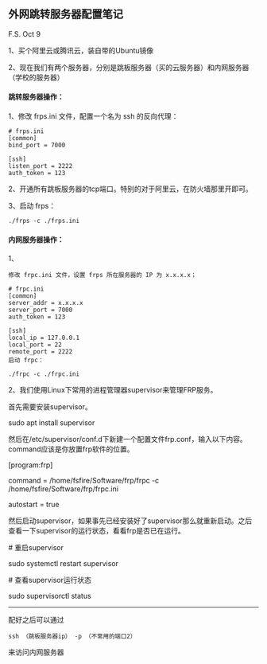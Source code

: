 ## 外网跳转服务器配置笔记

F.S. Oct 9

1、买个阿里云或腾讯云，装自带的Ubuntu镜像

2、现在我们有两个服务器，分别是跳板服务器（买的云服务器）和内网服务器（学校的服务器）

#### 跳转服务器操作：

1、修改 frps.ini 文件，配置一个名为 ssh 的反向代理：

```
# frps.ini
[common]
bind_port = 7000

[ssh]
listen_port = 2222
auth_token = 123
```

2、开通所有跳板服务器的tcp端口。特别的对于阿里云，在防火墙那里开即可。

3、启动 frps：

```
./frps -c ./frps.ini
```

#### 内网服务器操作：

1、

```shell
修改 frpc.ini 文件，设置 frps 所在服务器的 IP 为 x.x.x.x；

# frpc.ini
[common]
server_addr = x.x.x.x
server_port = 7000
auth_token = 123

[ssh]
local_ip = 127.0.0.1
local_port = 22
remote_port = 2222
启动 frpc：

./frpc -c ./frpc.ini
```

2、我们使用Linux下常用的进程管理器supervisor来管理FRP服务。



首先需要安装supervisor。



sudo apt install supervisor

然后在/etc/supervisor/conf.d下新建一个配置文件frp.conf，输入以下内容。command应该是你放置frp软件的位置。



[program:frp]

command = /home/fsfire/Software/frp/frpc -c /home/fsfire/Software/frp/frpc.ini

autostart = true

然后启动supervisor，如果事先已经安装好了supervisor那么就重新启动。之后查看一下supervisor的运行状态，看看frp是否已在运行。



\# 重启supervisor

sudo systemctl restart supervisor

\# 查看supervisor运行状态

sudo supervisorctl status



------

配好之后可以通过 

```
ssh （跳板服务器ip） -p （不常用的端口2）
```

来访问内网服务器